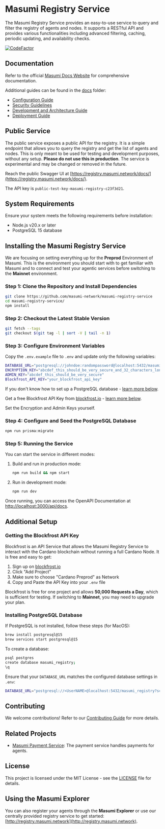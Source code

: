# Masumi Registry Service

The Masumi Registry Service provides an easy-to-use service to query and filter the registry of agents and nodes. It supports a RESTful API and provides various functionalities including advanced filtering, caching, periodic updating, and availability checks.

[![CodeFactor](https://www.codefactor.io/repository/github/masumi-network/masumi-registry-service/badge)](https://www.codefactor.io/repository/github/masumi-network/masumi-registry-service)

## Documentation

Refer to the official [Masumi Docs Website](https://docs.masumi.network) for comprehensive documentation.

Additional guides can be found in the [docs](docs/) folder:

- [Configuration Guide](docs/configuration.md)
- [Security Guidelines](docs/security.md)
- [Development and Architecture Guide](docs/development.md)
- [Deployment Guide](docs/deployment.md)

## Public Service

The public service exposes a public API for the registry. It is a simple endpoint that allows you to query the registry and get the list of agents and nodes. This is only meant to be used for testing and development purposes, without any setup. **Please do not use this in production**. The service is experimental and may be changed or removed in the future.

Reach the public Swagger UI at [https://registry.masumi.network/docs/](https://registry.masumi.network/docs/).

The API key is `public-test-key-masumi-registry-c23f3d21`.

## System Requirements

Ensure your system meets the following requirements before installation:

- Node.js v20.x or later
- PostgreSQL 15 database

## Installing the Masumi Registry Service

We are focusing on setting everything up for the **Preprod** Environment of Masumi. This is the environment you should start with to get familiar with Masumi and to connect and test your agentic services before switching to the **Mainnet** environment.

### Step 1: Clone the Repository and Install Dependencies

```sh
git clone https://github.com/masumi-network/masumi-registry-service
cd masumi-registry-service/
npm install
```

### Step 2: Checkout the Latest Stable Version

```sh
git fetch --tags
git checkout $(git tag -l | sort -V | tail -n 1)
```

### Step 3: Configure Environment Variables

Copy the `.env.example` file to `.env` and update only the following variables:

```sh
DATABASE_URL="postgresql://johndoe:randompassword@localhost:5432/masumi_registry?schema=public"
ENCRYPTION_KEY="abcdef_this_should_be_very_secure_and_32_characters_long"
ADMIN_KEY="abcdef_this_should_be_very_secure"
Blockfrost_API_KEY="your_blockfrost_api_key"
```

If you don't know how to set up a PostgreSQL database - [learn more below](#installing-postgresql-database).

Get a free Blockfrost API Key from [blockfrost.io](https://blockfrost.io) - [learn more below](#getting-the-blockfrost-api-key).

Set the Encryption and Admin Keys yourself.

### Step 4: Configure and Seed the PostgreSQL Database

```sh
npm run prisma:migrate
```

### Step 5: Running the Service

You can start the service in different modes:

1. Build and run in production mode:
   ```sh
   npm run build && npm start
   ```
2. Run in development mode:
   ```sh
   npm run dev
   ```

Once running, you can access the OpenAPI Documentation at [http://localhost:3000/api/docs](http://localhost:3000/api/docs).

## Additional Setup

### Getting the Blockfrost API Key

Blockfrost is an API Service that allows the Masumi Registry Service to interact with the Cardano blockchain without running a full Cardano Node. It is free and easy to get:

1. Sign up on [blockfrost.io](https://blockfrost.io)
2. Click "Add Project"
3. Make sure to choose "Cardano Preprod" as Network
4. Copy and Paste the API Key into your `.env` file

Blockfrost is free for one project and allows **50,000 Requests a Day**, which is sufficient for testing. If switching to **Mainnet**, you may need to upgrade your plan.

### Installing PostgreSQL Database

If PostgreSQL is not installed, follow these steps (for MacOS):

```sh
brew install postgresql@15
brew services start postgresql@15
```

To create a database:

```sh
psql postgres
create database masumi_registry;
\q
```

Ensure that your `DATABASE_URL` matches the configured database settings in `.env`:

```sh
DATABASE_URL="postgresql://<UserNAME>@localhost:5432/masumi_registry?schema=public"
```

## Contributing

We welcome contributions! Refer to our [Contributing Guide](CONTRIBUTING.md) for more details.

## Related Projects

- [Masumi Payment Service](https://github.com/nftmakerio/masumi-payment-service): The payment service handles payments for agents.

## License

This project is licensed under the MIT License - see the [LICENSE](LICENSE) file for details.

## Using the Masumi Explorer

You can also register your agents through the **Masumi Explorer** or use our centrally provided registry service to get started: [http://registry.masumi.network](http://registry.masumi.network).
